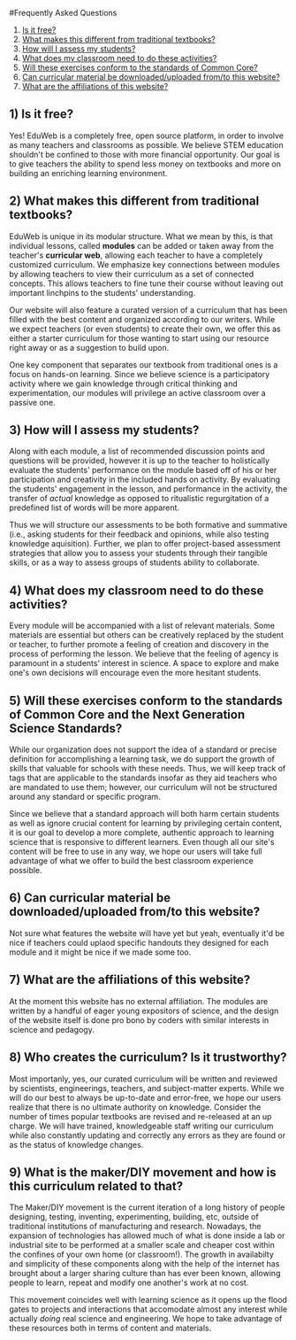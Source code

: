 #Frequently Asked Questions

1. [Is it free?](#1-is-it-free)
2. [What makes this different from traditional
textbooks?](#2-what-makes-this-different-from-traditional-textbooks)
3. [How will I assess my students?](#3-how-will-i-assess-my-students)
4. [What does my classroom need to do these
activities?](#4-what-does-my-classroom-need-to-do-these-activities)
5. [Will these exercises conform to the standards of Common
Core?](#5-will-these-exercises-conform-to-the-standards-of-common-core)
6. [Can curricular material be downloaded/uploaded from/to this
website?](#6-can-curricular-material-be-downloadeduploaded-fromto-this-website)
7. [What are the affiliations of this
website?](#7-what-are-the-affiliations-of-this-website)


## 1) Is it free?
Yes! EduWeb is a completely free, open source platform, in order to involve as many teachers and
classrooms as possible. We believe STEM education shouldn't be confined to those with more financial
opportunity.  Our goal is to give teachers the ability to spend less money on textbooks and more on 
building an enriching learning environment.

## 2) What makes this different from traditional textbooks?
EduWeb is unique in its modular structure.  What we mean by this, is that individual lessons, called
**modules** can be added or taken away from the teacher's **curricular web**, allowing each teacher to have
a completely customized curriculum.  We emphasize key connections between modules by allowing teachers to 
view their curriculum as a set of connected concepts.  This allows teachers to
fine tune their course without leaving out important linchpins to the students' understanding.

Our website will also feature a curated version of a curriculum that has been filled with the best content 
and organized according to our writers.  While we expect teachers (or even students) to create their own, 
we offer this as either a starter curriculum for those wanting to start using our resource right away or as 
a suggestion to build upon.

One key component that separates our textbook from traditional ones is a focus on hands-on learning.  Since 
we believe science is a participatory activity where we gain knowledge through critical thinking and experimentation,
our modules will privilege an active classroom over a passive one.

## 3) How will I assess my students?
Along with each module, a list of recommended discussion points and questions will be provided,
however it is up to the teacher to holistically evaluate the students' performance on the module
based off of his or her participation and creativity in the included hands on activity.  By
evaluating the students' engagement in the lesson, and performance in the activity, the transfer
of *actual* knowledge as opposed to ritualistic regurgitation of a predefined list of words will be
more apparent.

Thus we will structure our assessments to be both formative and summative (i.e., asking students for 
their feedback and opinions, while also testing knowledge aquisition).  Further, we plan to offer 
project-based assessment strategies that allow you to assess your students through their tangible skills, 
or as a way to assess groups of students ability to collaborate.

## 4) What does my classroom need to do these activities?
Every module will be accompanied with a list of relevant materials. Some materials are essential but
others can be creatively replaced by the student or teacher, to further promote a feeling of
creation and discovery in the process of performing the lesson. We believe that the feeling of
agency is paramount in a students' interest in science. A space to explore and make one's own
decisions will encourage even the more hesitant students.

## 5) Will these exercises conform to the standards of Common Core and the Next Generation Science Standards?
While our organization does not support the idea of a standard or precise definition for accomplishing a learning task, 
we do support the growth of skills that valuable for schools with these needs.  Thus, we will keep track of tags that are applicable to the standards insofar as they aid teachers who are mandated to use them; however, our curriculum will not be structured around any standard or specific program.

Since we believe that a standard approach will both harm certain students as well as ignore crucial content 
for learning by privileging certain content, it is our goal to develop a more complete, authentic approach 
to learning science that is responsive to different learners.  Even though all our site's content will be free 
to use in any way, we hope our users will take full advantage of what we offer to build the best classroom experience 
possible.

## 6) Can curricular material be downloaded/uploaded from/to this website?
Not sure what features the website will have yet but yeah, eventually it'd be nice if teachers could
uplaod specific handouts they designed for each module and it might be nice if we made some too.

## 7) What are the affiliations of this website?
At the moment this website has no external affiliation.  The modules are written by a handful of
eager young expositors of science, and the design of the website itself is done pro bono by coders
with similar interests in science and pedagogy.

## 8) Who creates the curriculum?  Is it trustworthy?
Most importanly, yes, our curated curriculum will be written and reviewed by scientists, engineerings, teachers, and 
subject-matter experts.  While we will do our best to always be up-to-date and error-free, we hope our users realize that there is no ultimate authority on knowledge.  Consider the number of times popular textbooks are revised and re-released at an up charge.  We will have trained, knowledgeable staff writing our curriculum while also constantly updating and correctly any errors as they are found or as the status of knowledge changes.

## 9) What is the maker/DIY movement and how is this curriculum related to that?
The Maker/DIY movement is the current iteration of a long history of people designing, testing, inventing, 
experimenting, building, etc, outside of traditional institutions of manufacturing and research.  Nowadays, the expansion of technologies has allowed much of what is done inside a lab or industrial site to be performed at a smaller scale and cheaper cost within the confines of your own home (or classroom!).  The growth in availabilty and simplicity of these components along with the help of the internet has brought about a larger sharing culture than has ever been known, allowing people to learn, repeat and modify one another's work at no cost.

This movement coincides well with learning science as it opens up the flood gates to projects and interactions that accomodate almost any interest while actually *doing* real science and engineering.  We hope to take advantage of these resources both in terms of content and materials.

